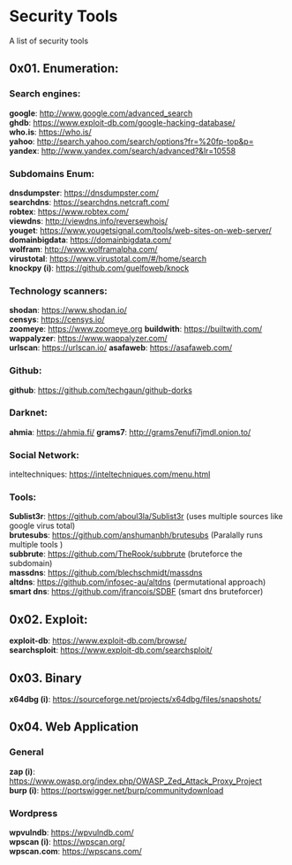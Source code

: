 
# Security Tools
A list of security tools

## 0x01. Enumeration:
### Search engines:
**google**: http://www.google.com/advanced_search  
**ghdb**: https://www.exploit-db.com/google-hacking-database/  
**who.is**: https://who.is/  
**yahoo**: http://search.yahoo.com/search/options?fr=%20fp-top&p=  
**yandex**: http://www.yandex.com/search/advanced?&lr=10558 

### Subdomains Enum: 
**dnsdumpster**: https://dnsdumpster.com/  
**searchdns**: https://searchdns.netcraft.com/  
**robtex**: https://www.robtex.com/  
**viewdns**: http://viewdns.info/reversewhois/  
**youget**: https://www.yougetsignal.com/tools/web-sites-on-web-server/  
**domainbigdata**: https://domainbigdata.com/  
**wolfram**: http://www.wolframalpha.com/  
**virustotal**: https://www.virustotal.com/#/home/search  
**knockpy (i)**: https://github.com/guelfoweb/knock 

### Technology scanners:
**shodan**: https://www.shodan.io/  
**censys**: https://censys.io/  
**zoomeye**: https://www.zoomeye.org
**buildwith**: https://builtwith.com/
**wappalyzer**: https://www.wappalyzer.com/  
**urlscan**: https://urlscan.io/
**asafaweb**: https://asafaweb.com/

### Github:
**github**: https://github.com/techgaun/github-dorks

### Darknet:
**ahmia**: https://ahmia.fi/
**grams7**: http://grams7enufi7jmdl.onion.to/

### Social Network:
inteltechniques: https://inteltechniques.com/menu.html 

### Tools:
**Sublist3r**: https://github.com/aboul3la/Sublist3r (uses multiple sources like google virus total)    
**brutesubs**: https://github.com/anshumanbh/brutesubs (Paralally runs multiple tools )  
**subbrute**: https://github.com/TheRook/subbrute (bruteforce the subdomain)  
**massdns**: https://github.com/blechschmidt/massdns  
**altdns**: https://github.com/infosec-au/altdns (permutational approach)  
**smart dns**: https://github.com/jfrancois/SDBF (smart dns bruteforcer)

## 0x02. Exploit:
**exploit-db**: https://www.exploit-db.com/browse/  
**searchsploit**: https://www.exploit-db.com/searchsploit/

## 0x03. Binary
**x64dbg (i)**: https://sourceforge.net/projects/x64dbg/files/snapshots/

## 0x04. Web Application
### General
**zap (i)**: https://www.owasp.org/index.php/OWASP_Zed_Attack_Proxy_Project  
**burp (i)**: https://portswigger.net/burp/communitydownload

### Wordpress
**wpvulndb**: https://wpvulndb.com/  
**wpscan (i)**: https://wpscan.org/  
**wpscan.com**: https://wpscans.com/


